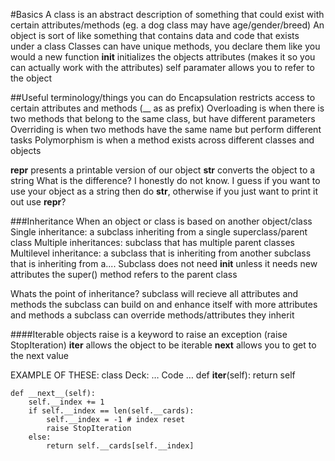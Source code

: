 #Basics
A class is an abstract description of something that could exist with certain attributes/methods (eg. a dog class may have age/gender/breed)
An object is sort of like something that contains data and code that exists under a class
Classes can have unique methods, you declare them like you would a new function 
__init__ initializes the objects attributes (makes it so you can actually work with the attributes)
self paramater allows you to refer to the object

##Useful terminology/things you can do
Encapsulation restricts access to certain attributes and methods (__ as as prefix)
Overloading is when there is two methods that belong to the same class, but have different parameters
Overriding is when two methods have the same name but perform different tasks
Polymorphism is when a method exists across different classes and objects 

__repr__ presents a printable version of our object
__str__ converts the object to a string
What is the difference? I honestly do not know. I guess if you want to use your object as a string then do __str__, otherwise if you just want to print it out use __repr__?

###Inheritance
When an object or class is based on another object/class
Single inheritance: a subclass inheriting from a single superclass/parent class
Multiple inheritances: subclass that has multiple parent classes
Multilevel inheritance: a subclass that is inheriting from another subclass that is inheriting from a....
Subclass does not need __init__ unless it needs new attributes
the super() method refers to the parent class

Whats the point of inheritance?
subclass will recieve all attributes and methods
the subclass can build on and enhance itself with more attributes and methods
a subclass can override methods/attributes they inherit

####Iterable objects
raise is a keyword to raise an exception (raise StopIteration)
__iter__ allows the object to be iterable
__next__ allows you to get to the next value 

EXAMPLE OF THESE:
class Deck:
	… Code …
	def __iter__(self):
		return self

	def __next__(self):
		self.__index += 1
		if self.__index == len(self.__cards):
			self.__index = -1 # index reset
			raise StopIteration
		else:	
			return self.__cards[self.__index]

